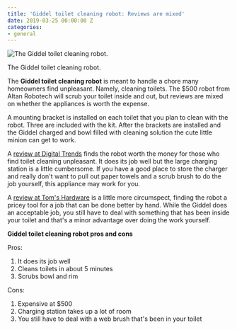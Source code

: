 ```yaml
---
title: 'Giddel toilet cleaning robot: Reviews are mixed'
date: 2019-03-25 00:00:00 Z
categories:
- general
---
```


![The Giddel toilet cleaning robot.](images/giddel-robot-300x169.jpg)

The Giddel toilet cleaning robot.

The **Giddel toilet cleaning robot** is meant to handle a chore many homeowners find unpleasant. Namely, cleaning toilets. The $500 robot from Altan Robotech will scrub your toilet inside and out, but reviews are mixed on whether the appliances is worth the expense.

A mounting bracket is installed on each toilet that you plan to clean with the robot. Three are included with the kit. After the brackets are installed and the Giddel charged and bowl filled with cleaning solution the cute little minion can get to work.

A [review at Digital Trends](https://www.digitaltrends.com/home/giddel-toilet-cleaning-robot/) finds the robot worth the money for those who find toilet cleaning unpleasant. It does its job well but the large charging station is a little cumbersome. If you have a good place to store the charger and really don't want to pull out paper towels and a scrub brush to do the job yourself, this appliance may work for you.

A [review at Tom's Hardware](https://www.tomsguide.com/us/altan-giddel-toilet-cleaning-robot,review-6237.html) is a little more circumspect, finding the robot a pricey tool for a job that can be done better by hand. While the Giddel does an acceptable job, you still have to deal with something that has been inside your toilet and that's a minor advantage over doing the work yourself.

**Giddel toilet cleaning robot pros and cons**

Pros:

1. It does its job well
2. Cleans toilets in about 5 minutes
3. Scrubs bowl and rim

Cons:

1. Expensive at $500
2. Charging station takes up a lot of room
3. You still have to deal with a web brush that's been in your toilet
